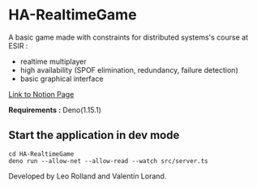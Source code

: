 # HA-RealtimeGame

A basic game made with constraints for distributed systems's course at ESIR :
- realtime multiplayer
- high availability (SPOF elimination, redundancy, failure detection)
- basic graphical interface

[Link to Notion Page](https://vlo.notion.site/Eat-my-sweets-1716ee206fcf43c184ea5ee9b9c2df74)

**Requirements :** Deno(1.15.1)

## Start the application in dev mode
```
cd HA-RealtimeGame
deno run --allow-net --allow-read --watch src/server.ts
```

Developed by Leo Rolland and Valentin Lorand.